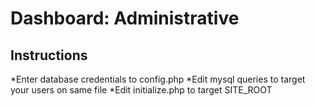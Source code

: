 # Dashboard: Administrative



## Instructions

*Enter database credentials to config.php
*Edit mysql queries to target your users on same file
*Edit initialize.php to target SITE_ROOT
